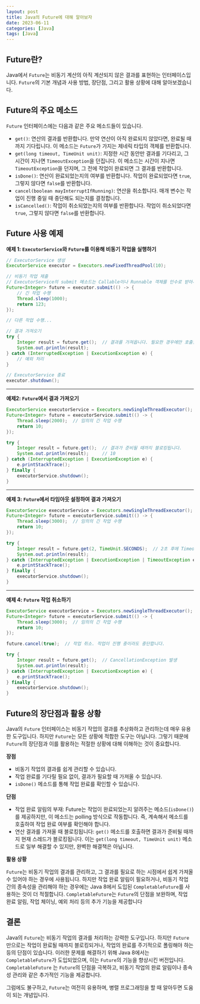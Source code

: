 ```yaml
---
layout: post
title: Java의 Future에 대해 알아보자
date: 2023-06-11
categories: [Java]
tags: [Java]
---
```


## Future란?

Java에서 `Future`는 비동기 계산의 아직 계산되지 않은 결과를 표현하는 인터페이스입니다. `Future`의 기본 개념과 사용 방법, 장단점, 그리고 활용 상황에 대해 알아보겠습니다.

## Future의 주요 메소드

`Future` 인터페이스에는 다음과 같은 주요 메소드들이 있습니다.

- `get()`: 연산의 결과를 반환합니다. 만약 연산이 아직 완료되지 않았다면, 완료될 때까지 기다립니다. 이 메소드는 `Future`가 가지는 제네릭 타입의 객체를 반환합니다.
- `get(long timeout, TimeUnit unit)`: 지정한 시간 동안만 결과를 기다리고, 그 시간이 지나면 `TimeoutException`을 던집니다. 이 메소드는 시간이 지나면 `TimeoutException`을 던지며, 그 전에 작업이 완료되면 그 결과를 반환합니다.
- `isDone()`: 연산이 완료되었는지의 여부를 반환합니다. 작업이 완료되었다면 `true`, 그렇지 않다면 `false`를 반환합니다.
- `cancel(boolean mayInterruptIfRunning)`: 연산을 취소합니다. 매개 변수는 작업이 진행 중일 때 중단해도 되는지를 결정합니다.
- `isCancelled()`: 작업이 취소되었는지의 여부를 반환합니다. 작업이 취소되었다면 `true`, 그렇지 않다면 `false`를 반환합니다.

## Future 사용 예제

**예제 1: `ExecutorService`와 `Future`를 이용해 비동기 작업을 실행하기**

```java
// ExecutorService 생성
ExecutorService executor = Executors.newFixedThreadPool(10);

// 비동기 작업 제출
// ExecutorService의 submit 메소드는 Callable이나 Runnable 객체를 인수로 받아서 비동기적으로 실행하며, 결과를 Future 객체로 반환합니다.
Future<Integer> future = executor.submit(() -> {
    // 긴 작업 수행
    Thread.sleep(1000);
    return 123;
});

// 다른 작업 수행...

// 결과 가져오기
try {
    Integer result = future.get();  // 결과를 가져옵니다. 필요한 경우에만 호출합니다.
    System.out.println(result);
} catch (InterruptedException | ExecutionException e) {
    // 예외 처리
}

// ExecutorService 종료
executor.shutdown();
```

---

**예제2: `Future`에서 결과 가져오기**

```java
ExecutorService executorService = Executors.newSingleThreadExecutor();
Future<Integer> future = executorService.submit(() -> {
    Thread.sleep(2000);  // 임의의 긴 작업 수행
    return 10;
});

try {
    Integer result = future.get();  // 결과가 준비될 때까지 블로킹됩니다.
    System.out.println(result);     // 10
} catch (InterruptedException | ExecutionException e) {
    e.printStackTrace();
} finally {
    executorService.shutdown();
}
```

---

**예제 3: `Future`에서 타임아웃 설정하여 결과 가져오기**

```java
ExecutorService executorService = Executors.newSingleThreadExecutor();
Future<Integer> future = executorService.submit(() -> {
    Thread.sleep(3000);  // 임의의 긴 작업 수행
    return 10;
});

try {
    Integer result = future.get(2, TimeUnit.SECONDS);  // 2초 후에 TimeoutException 발생
    System.out.println(result);
} catch (InterruptedException | ExecutionException | TimeoutException e) {
    e.printStackTrace();
} finally {
    executorService.shutdown();
}
```

---

**예제 4: `Future` 작업 취소하기**

```java
ExecutorService executorService = Executors.newSingleThreadExecutor();
Future<Integer> future = executorService.submit(() -> {
    Thread.sleep(3000);  // 임의의 긴 작업 수행
    return 10;
});

future.cancel(true);  // 작업 취소. 작업이 진행 중이라도 중단합니다.

try {
    Integer result = future.get();  // CancellationException 발생
    System.out.println(result);
} catch (InterruptedException | ExecutionException e) {
    e.printStackTrace();
} finally {
    executorService.shutdown();
}
```

## Future의 장단점과 활용 상황

Java의 `Future` 인터페이스는 비동기 작업의 결과를 추상화하고 관리하는데 매우 유용한 도구입니다. 하지만 `Future`는 모든 상황에 적합한 도구는 아닙니다. 그렇기 때문에 `Future`의 장단점과 이를 활용하는 적절한 상황에 대해 이해하는 것이 중요합니다.

**장점**

- 비동기 작업의 결과를 쉽게 관리할 수 있습니다.
- 작업 완료를 기다릴 필요 없이, 결과가 필요할 때 가져올 수 있습니다.
- `isDone()` 메소드를 통해 작업 완료를 확인할 수 있습니다.

**단점**

- 작업 완료 알림의 부재: Future는 작업이 완료되었는지 알려주는 메소드(`isDone()`)를 제공하지만, 이 메소드는 polling 방식으로 작동합니다. 즉, 계속해서 메소드를 호출하여 작업 완료 여부를 확인해야 합니다.
- 연산 결과를 가져올 때 블로킹됩니다: `get()` 메소드를 호출하면 결과가 준비될 때까지 현재 스레드가 블로킹됩니다. 이는 `get(long timeout, TimeUnit unit)` 메소드로 일부 해결할 수 있지만, 완벽한 해결책은 아닙니다.

**활용 상황**

`Future`는 비동기 작업의 결과를 관리하고, 그 결과를 필요로 하는 시점에서 쉽게 가져올 수 있어야 하는 경우에 사용됩니다. 하지만 작업 완료 알림이 필요하거나, 비동기 작업 간의 종속성을 관리해야 하는 경우에는 Java 8에서 도입된 `CompletableFuture`를 사용하는 것이 더 적절합니다. `CompletableFuture`는 `Future`의 단점을 보완하며, 작업 완료 알림, 작업 체이닝, 예외 처리 등의 추가 기능을 제공합니다

## 결론

Java의 `Future`는 비동기 작업의 결과를 처리하는 강력한 도구입니다. 하지만 `Future`만으로는 작업이 완료될 때까지 블로킹되거나, 작업의 완료를 주기적으로 폴링해야 하는 등의 단점이 있습니다. 이러한 문제를 해결하기 위해 Java 8에서는 `CompletableFuture`가 도입되었으며, 이는 `Future`의 기능을 향상시킨 버전입니다. `CompletableFuture` 는 `Future`의 단점을 극복하고, 비동기 작업의 완료 알림이나 종속성 관리와 같은 추가적인 기능을 제공합니다.

그럼에도 불구하고, `Future`는 여전히 유용하며, 병렬 프로그래밍을 할 때 알아두면 도움이 되는 개념입니다.
